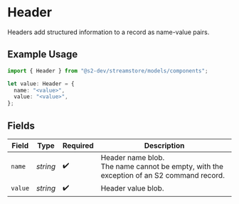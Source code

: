 # Header

Headers add structured information to a record as name-value pairs.

## Example Usage

```typescript
import { Header } from "@s2-dev/streamstore/models/components";

let value: Header = {
  name: "<value>",
  value: "<value>",
};
```

## Fields

| Field                                                                                   | Type                                                                                    | Required                                                                                | Description                                                                             |
| --------------------------------------------------------------------------------------- | --------------------------------------------------------------------------------------- | --------------------------------------------------------------------------------------- | --------------------------------------------------------------------------------------- |
| `name`                                                                                  | *string*                                                                                | :heavy_check_mark:                                                                      | Header name blob.<br/>The name cannot be empty, with the exception of an S2 command record. |
| `value`                                                                                 | *string*                                                                                | :heavy_check_mark:                                                                      | Header value blob.                                                                      |